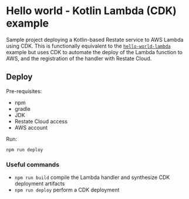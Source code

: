 # Hello world - Kotlin Lambda (CDK) example

Sample project deploying a Kotlin-based Restate service to AWS Lambda using CDK. This is functionally equivalent
to the [`hello-world-lambda`](../hello-world-lambda) example but uses CDK to automate the deploy of the Lambda function
to AWS, and the registration of the handler with Restate Cloud.

## Deploy

Pre-requisites:

* npm
* gradle
* JDK
* Restate Cloud access
* AWS account

Run:

```shell
npm run deploy
```

### Useful commands

* `npm run build`   compile the Lambda handler and synthesize CDK deployment artifacts
* `npm run deploy`  perform a CDK deployment
